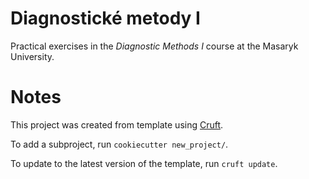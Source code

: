 Diagnostické metody I
=====================
Practical exercises in the _Diagnostic Methods I_ course
at the Masaryk University.

Notes
=====
This project was created from template using
[Cruft](https://timothycrosley.github.io/cruft/).

To add a subproject, run `cookiecutter new_project/`.

To update to the latest version of the template, run `cruft update`.
